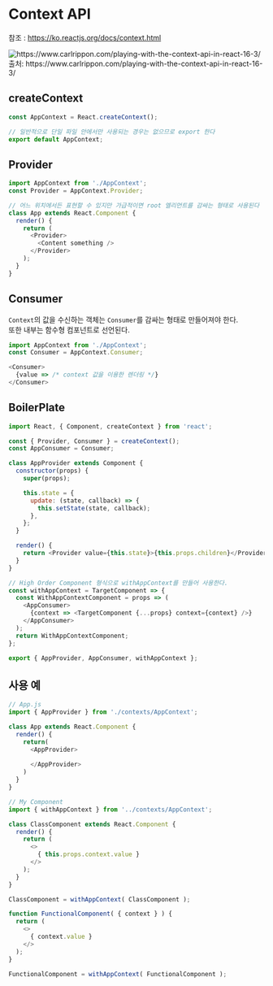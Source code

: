 # Context API

참조 : https://ko.reactjs.org/docs/context.html

<img src="https://www.carlrippon.com/wp-content/uploads/2018/04/prop-drilling-v-context.png" alt="https://www.carlrippon.com/playing-with-the-context-api-in-react-16-3/"/>  
출처: https://www.carlrippon.com/playing-with-the-context-api-in-react-16-3/

## createContext

```js
const AppContext = React.createContext(); 

// 일반적으로 단일 파일 안에서만 사용되는 경우는 없으므로 export 한다
export default AppContext;
```

## Provider

```js
import AppContext from './AppContext';
const Provider = AppContext.Provider;

// 어느 위치에서든 표현할 수 있지만 가급적이면 root 엘리먼트를 감싸는 형태로 사용된다
class App extends React.Component {
  render() {
    return (
      <Provider>
        <Content something />
      </Provider>
    );
  }
}
```

## Consumer

`Context`의 값을 수신하는 객체는 `Consumer`를 감싸는 형태로 만들어져야 한다.  
또한 내부는 함수형 컴포넌트로 선언된다.

```js
import AppContext from './AppContext';
const Consumer = AppContext.Consumer;

<Consumer>
  {value => /* context 값을 이용한 렌더링 */}
</Consumer>
```

## BoilerPlate

```js
import React, { Component, createContext } from 'react';

const { Provider, Consumer } = createContext();
const AppConsumer = Consumer;

class AppProvider extends Component {
  constructor(props) {
    super(props);

    this.state = {
      update: (state, callback) => {
        this.setState(state, callback);
      },
    };
  }

  render() {
    return <Provider value={this.state}>{this.props.children}</Provider>;
  }
}

// High Order Component 형식으로 withAppContext를 만들어 사용한다.
const withAppContext = TargetComponent => {
  const WithAppContextComponent = props => (
    <AppConsumer>
      {context => <TargetComponent {...props} context={context} />}
    </AppConsumer>
  );
  return WithAppContextComponent;
};

export { AppProvider, AppConsumer, withAppContext };
```

## 사용 예

```js
// App.js
import { AppProvider } from './contexts/AppContext';

class App extends React.Component {
  render() {
    return(
      <AppProvider>
        
      </AppProvider>  
    )
  }
}
```

```js
// My Component
import { withAppContext } from '../contexts/AppContext';

class ClassComponent extends React.Component {
  render() {
    return (
      <>
        { this.props.context.value }
      </>
    );
  }
}

ClassComponent = withAppContext( ClassComponent );

function FunctionalComponent( { context } ) {
  return (
    <>
      { context.value }
    </>
  );
}

FunctionalComponent = withAppContext( FunctionalComponent );
```

